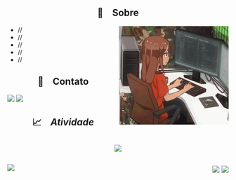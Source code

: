<!--
**r-thayna/r-thayna** is a ✨ _special_ ✨ repository because its `README.md` (this file) appears on your GitHub profile.
-->

<h2 align="center">📜 &ensp; Sobre</h2>
<img align="right" src="./girl-gif.gif" width="250px" alt="girl studying">

<ul align="left">
    <li>//</li>
    <li>//</li>
    <li>//</li>
    <li>//</li>
    <li>//</li>
</ul>

##
<h2 align="center">📩 &ensp; Contato</h2>
<colocar imagem aqui>
  
  <a href = "mailto:rochathayna2@gmail.com"><img src="https://img.shields.io/badge/Gmail-D14836?style=for-the-badge&logo=gmail&logoColor=white" target="_blank"></a>
  <a href="https://www.linkedin.com/in/thayna-rocha" target="_blank"><img src="https://img.shields.io/badge/-LinkedIn-%230077B5?style=for-the-badge&logo=linkedin&logoColor=white" target="_blank"></a> 
  
##
<h2 align="center">
<summary>📈 &ensp; <i>Atividade</i></summary>
<br>
<img align="center" src="https://github-readme-activity-graph.cyclic.app/graph?username=r-thayna&theme=tokyo-night&hide_border=true">
<br><br>
<img align="left" height="415px"src="https://github-readme-stats.vercel.app/api/top-langs/?username=r-thayna&langs_count=8&theme=tokyonight&hide_border=true">
<div align="right">
<img height="203px" src="https://github-readme-stats.vercel.app/api?username=r-thayna&show_icons=true&custom_title=r-thayna's%20Github%20Stats&theme=tokyonight&hide_border=true">
<img height="203px" src="https://github-readme-streak-stats.herokuapp.com/?user=r-thayna&theme=tokyonight&hide_border=true">
</div>
<br>
    


